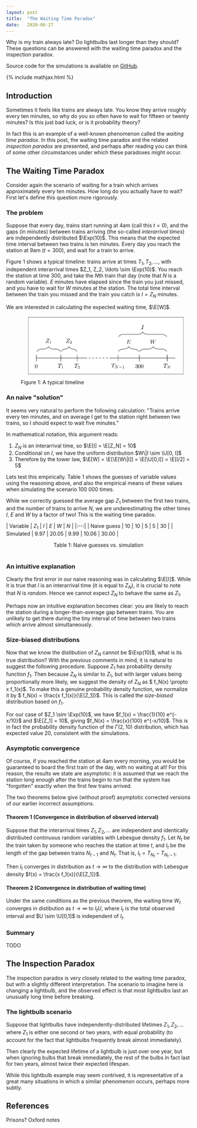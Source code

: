 ```yaml
---
layout: post
title:  "The Waiting Time Paradox"
date:   2020-06-27
---
```


Why is my train always late?
Do lightbulbs last longer than they should?
These questions can be answered with
the
waiting time paradox
and the
inspection paradox.

Source code for the simulations is available on
[GitHub](https://github.com/WGUNDERWOOD/waiting-time/).



{% include mathjax.html %}

<div style="display:none">
  $\newcommand \Exp {\mathrm{Exp}}$
  $\newcommand \E {\mathbb{E}}$
  $\newcommand \U {\mathcal{U}}$
  $\newcommand \Gamma {\mathrm{Gamma}}$
</div>



## Introduction

Sometimes it feels like trains are always late.
You know they arrive roughly every ten minutes,
so why do you so often have to wait for fifteen or twenty minutes?
Is this just bad luck,
or is it probability theory?

In fact this is an example of a well-known phenomenon
called the
*waiting time paradox*.
In this post,
the waiting time paradox and the related *inspection paradox*
are presented,
and perhaps after reading you can think of
some other circumstances
under which these paradoxes might occur.

## The Waiting Time Paradox

Consider again the scenario of waiting for a train
which arrives approximately every ten minutes.
How long do you actually have to wait?
First let's define this question more rigorously.

### The problem

Suppose that every day,
trains start running at 4am
(call this $t=0$),
and the gaps (in minutes)
between trains arriving
(the so-called *interarrival times*)
are independently distributed
$\Exp(10)$.
This means that the expected time interval
between two trains is ten minutes.
Every day you reach the station at 9am
($t=300$),
and wait for a train to arrive.

Figure 1 shows a typical timeline:
trains arrive at times
$T_1, T_2, \ldots$,
with independent interarrival times
$Z_1, Z_2, \ldots \sim \Exp(10)$.
You reach the station at time $300$,
and take the $N$th train that day
(note that $N$ is a random variable).
$E$ minutes have elapsed since
the train you just missed,
and you have to wait for $W$
minutes at the station.
The total time interval between the train
you missed and the train you catch is
$I = Z_N$ minutes.

We are interested in calculating the expected
waiting time,
$\E[W]$.

<figure>
<img style="float: center; width: 700px; padding-bottom: 10px; padding-top: 5px; padding-right: 20px; padding-left: 20px;"
src="/assets/graphics/posts/images_waiting/time_diagram.png">
<figcaption>
  Figure 1: A typical timeline
</figcaption>
</figure>



### An naive "solution"

It seems very natural to perform the following calculation:
"Trains arrive every ten minutes,
and on average I get to the station right
between two trains,
so I should expect to wait five minutes."

In mathematical notation,
this argument reads:

1. $Z_N$ is an interarrival time, so $\E[I] = \E[Z_N] = 10$
2. Conditional on $I$, we have the uniform distribution $W\|I \sim \U[0, I]$
3. Therefore by the tower law, $\E[W] = \E[\E[W\|I]] = \E[\U[0,I]] = \E[I/2] = 5$

Lets test this empirically.
Table 1 shows the guesses of variable values using the reasoning above,
and also the empirical means of these values when simulating
the scenario 100 000 times.

While we correctly guessed the
average gap $Z_1$ between the first two trains,
and the number of trains to arrive $N$,
we are underestimating the other times
$I$, $E$ and $W$ by a factor of two!
This is the waiting time paradox.


| Variable | $Z_1$ | $I$ | $E$ | $W$ | $N$ |
|:--:|
| Naive guess | 10 | 10 | 5 | 5 | 30 |
| Simulated | 9.97 | 20.05 | 9.99 | 10.06 | 30.00 |

<center>Table 1: Naive guesses vs. simulation</center>
<br>



### An intuitive explanation

Clearly the first error in our naive reasoning was in
calculating $\E[I]$.
While it is true that $I$ is an interarrival time
(it is equal to $Z_N$),
it is crucial to note that $N$ is *random*.
Hence we cannot expect $Z_N$ to behave the same as
$Z_1$.

Perhaps now an intuitive explanation becomes clear:
you are likely to reach the station
during a longer-than-average gap between trains.
You are unlikely to get there during the tiny interval
of time between two trains which arrive almost simultaneously.


### Size-biased distributions

Now that we know
the distibution
of $Z_N$
cannot be
$\Exp(10)$,
what is its true distribution?
With the previous comments in mind,
it is natural to suggest the following procedure.
Suppose $Z_1$ has probability density function $f_1$.
Then because $Z_N$ is similar to $Z_1$,
but with larger values being proportionally more likely,
we suggest the density of $Z_N$ as
$ f_N(x) \propto x f_1(x)$.
To make this a genuine
probability density function,
we normalize it by
$ f_N(x) = \frac{x f_1(x)}{\E[Z_1]}$.
This is called the
*size-biased*
distribution based on $f_1$.

For our case of
$Z_1 \sim \Exp(10)$,
we have
$f_1(x) = \frac{1}{10} e^{-x/10}$
and
$\E[Z_1] = 10$,
giving
$f_N(x) = \frac{x}{100} e^{-x/10}$.
This is in fact the probability
density function of the
$\Gamma(2,10)$ distribution,
which has expected value 20,
consistent with the simulations.


### Asymptotic convergence

Of course,
if you reached the station at 4am every morning,
you would be guaranteed to board the first train of
the day, with no waiting at all!
For this reason,
the results we state are
asymptotic:
it is assumed that we reach the station
long enough after the trains begin to run
that the system has "forgotten"
exactly when the first few trains arrived.

The two theorems below give
(without proof)
asymptotic
corrected versions of our earlier incorrect assumptions.

#### Theorem 1 (Convergence in distribution of observed interval)

Suppose that the interarrival times
$Z_1, Z_2, \ldots$
are independent
and identically distributed continuous random variables
with Lebesgue density $f_1$.
Let $N_t$ be the train taken by someone
who reaches the station at time $t$, and
$I_t$ be the length of the gap between
trains $N_{t-1}$ and $N_t$.
That is,
$I_t = T_{N_t} - T_{N_t-1}$.

Then $I_t$ converges in distribution
as $t \to \infty$ to
the distribution with Lebesgue density
$f(x) = \frac{x f_1(x)}{\E[Z_1]}$.



#### Theorem 2 (Convergence in distribution of waiting time)

Under the same conditions as the previous theorem,
the waiting time $W_t$ converges in distibution
as $t \to \infty$
to $I_t U$,
where $I_t$ is the total observed interval
and $U \sim \U[0,1]$ is independent of $I_t$.



### Summary

TODO



## The Inspection Paradox

The inspection paradox is very closely
related to the waiting time paradox,
but with a slightly different interpretation.
The scenario to imagine here is changing a lightbulb,
and the observed effect is that most lightbulbs
last an unusually long time before breaking.

### The lightbulb scenario

Suppose that lightbulbs have independently-distributed
lifetimes
$Z_1, Z_2, \ldots$
where
$Z_1$ is either one second or two years,
with equal probability
(to account for the fact that lightbulbs
frequently break almost immediately).

Then clearly the expected lifetime of a lightbulb
is just over one year,
but when ignoring bulbs that break immediately,
the rest of the bulbs in fact last for two years,
almost twice their expected lifespan.

While this lightbulb example may seem
contrived,
it is representative of a great many situations
in which a similar phenomenon occurs,
perhaps more subtly.






## References

Prisons?
Oxford notes
